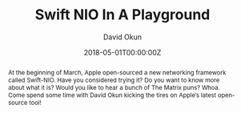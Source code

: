 ---
title: "Swift NIO In A Playground"
date: 2018-05-01T00:00:00Z
author: David Okun
abstract: At the beginning of March, Apple open-sourced a new networking framework called Swift-NIO. Have you considered trying it? Do you want to know more about what it is? Would you like to hear a bunch of The Matrix puns? Whoa. Come spend some time with David Okun kicking the tires on Apple’s latest open-source tool!
geo: Austin, TX, USA
location: Austin iPhone Developer Group
video_url: https://vimeo.com/267825628
location_url: https://www.meetup.com/Austin-iPhone-Developer-Group/
---